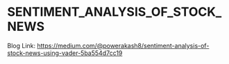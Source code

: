 # SENTIMENT_ANALYSIS_OF_STOCK_NEWS
Blog Link: https://medium.com/@powerakash8/sentiment-analysis-of-stock-news-using-vader-5ba554d7cc19
